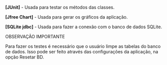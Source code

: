  **[JUnit]** - Usada para testar os métodos das classes.

**[Jfree Chart]** - Usada para gerar os gráficos da aplicação.

**[SQLite jdbc]** - Usada para fazer a conexão com o banco de dados SQLite.

OBSERVAÇÃO IMPORTANTE

Para fazer os testes é necessário que o usuário limpe as tabelas do banco de dados. Isso pode ser feito através das configurações da aplicação, na opção Resetar BD.
